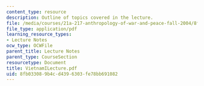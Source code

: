 ```yaml
---
content_type: resource
description: Outline of topics covered in the lecture.
file: /media/courses/21a-217-anthropology-of-war-and-peace-fall-2004/8fb033089b4cd4396303fe78bb691082_VietnamILecture.pdf
file_type: application/pdf
learning_resource_types:
- Lecture Notes
ocw_type: OCWFile
parent_title: Lecture Notes
parent_type: CourseSection
resourcetype: Document
title: VietnamILecture.pdf
uid: 8fb03308-9b4c-d439-6303-fe78bb691082
---
```


